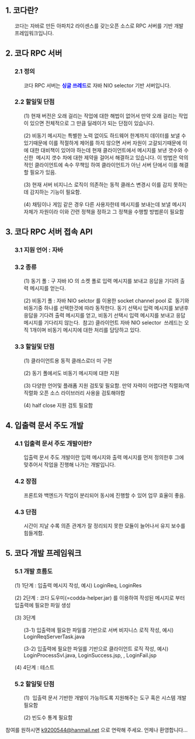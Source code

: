 <h2><span style="color: inherit; font-family: inherit;">1. 코다란?</span><br></h2><p style="margin-left: 25px;">코다는 자바로 만든 아파치2 라이센스를 갖는오픈 소스로 RPC 서버를 기반 개발 프레임워크입니다.</p><h2>2. 코다 RPC 서버&nbsp;&nbsp;</h2><h3 style="margin-left: 25px;">2.1 정의</h3><p style="margin-left: 50px;">코다 RPC 서버는 <span style="font-weight: bold; color: rgb(0, 0, 255);">싱글 쓰레드</span>로 자바 NIO selector 기반 서버입니다.</p><h3 style="margin-left: 25px;">2.2 할일및 단점</h3><p style="margin-left: 50px;">(1) 현재 버전은 오래 걸리는 작업에 대한 해법이 없어서 만약 오래 걸리는 작업이 있으면 전체적으로 그 만큼 딜레이가 되는 단점이 있습니다.</p><p style="margin-left: 50px;">(2) 비동기 메시지는 특별한 노력 없이도 하드웨어 한계까지 데이터를 보낼 수 있기때문에 이를 적절하게 제어를 하지 않으면 서버 자원이 고갈되기때문에 이에 대한 대비책이 있어야 하는데 현재 클라이언트에서 메시지를 보낸 갯수와 수신한&nbsp; 메시지 갯수 차에 대한 제약을 걸어서 해결하고 있습니다. 이 방법은 악의적인 클라이언트에 속수 무책임 하여 클라이언트가 아닌 서버 단에서 이를 해결할 필요가 있음.</p><p style="margin-left: 50px;">(3) 현재 서버 비지니스 로직이 의존하는 동적 클래스 변경시 이를 감지 못하는데 감지하는 기능이 필요함.</p><p style="margin-left: 50px;">(4) 채팅이나 게임 같은 경우 다른 사용자한테 메시지를 보내는데 보낼 메시지 자체가 자원이라 이와 간련 정책을 정하고 그 정책을 수행할 방법론이 필요함</p><h2>3. 코다 RPC 서버 접속 API</h2><h3 style="margin-left: 25px;">3.1 지원 언어 : 자바</h3><h3 style="margin-left: 25px;">3.2 종류</h3><p style="margin-left: 50px;">(1) 동기 폴 : 구 자바 IO 의 소켓 폴로 입력 메시지를 보내고 응답을 기다려 출력 메시지를 얻는다.</p><p style="margin-left: 50px;">(2) 비동기 폴 : 자바 NIO selctor 를 이용한 socket channel pool 로&nbsp; 동기와 비동기중 하나를 선택한것에 따라 동작한다. 동기 선택시 입력 메시지를 보낸후 응답을 기다려 출력 메시지를 얻고, 비동기 선택시 입력 메시지를 보내고 응답 메시지를 기다리지 않는다.&nbsp; 참고) 클라이언트 자바 NIO selector&nbsp; 쓰레드는 오직 1개이며 비동기 메시지에 대한 처리를 담당하고 있다.</p><h3 style="margin-left: 25px;">3.3 할일및 단점</h3><p style="margin-left: 50px;">(1) 클라이언트용 동적 클래스로더 미 구현</p><p style="margin-left: 50px;">(2) 동기 폴에서도 비동기 메시지에 대한 지원</p><p style="margin-left: 50px;">(3) 다양한 언어및 플래폼 지원 검토및 필요함. 만약 자력이 어렵다면 직렬화/역직렬화 오픈 소스 라이브러리 사용을 검토해야함</p><p style="margin-left: 50px;">(4) half close 지원 검토 필요함</p><h2 style="">4. 입출력 문서 주도 개발</h2><h3 style="margin-left: 25px;">4.1 입출력 문서 주도 개발이란?</h3><p style="margin-left: 50px;">입출력 문서 주도 개발이란 입력 메시지와 출력 메시지를 먼저 정의한후 그에 맞추어서 작업을 진행해 나가는 개발입니다.</p><h3 style="margin-left: 25px;">4.2 장점</h3><p style="margin-left: 50px;">프론트와 백엔드가 작업이 분리되어 동시에 진행할 수 있어 업무 효율이 좋음.</p><h3 style="margin-left: 25px;">4.3 단점</h3><p style="margin-left: 50px;">시간이 지날 수록 의존 관계가 잘 정리되지 못한 모듈이 늘어나서 유지 보수를 힘들게함.</p><h2 style="">5. 코다 개발 프레임워크</h2><h3 style="margin-left: 25px;">5.1 개발 흐름도</h3><p style="margin-left: 25px;">(1) 1단계 : 입출력 메시지 작성, 예시) LoginReq, LoginRes</p><p style="margin-left: 25px;">(2) 2단계 : 코다 도우미(=codda-helper.jar) 를 이용하여 작성된 메시지로 부터 입출력에 필요한 파일 생성</p><p style="margin-left: 25px;">(3) 3단계</p><p style="margin-left: 50px;">(3-1) 입출력에 필요한 파일를 기반으로 서버 비지니스 로직 작성, 예시) LoginReqServerTask.java</p><p style="margin-left: 50px;">(3-2) 입출력에 필요한 파일를 기반으로 클라이언트 로직 작성, 예시) LoginProcessSvl.java, LoginSuccess.jsp, , LoginFail.jsp</p><p style="margin-left: 25px;">(4) 4단계 : 테스트</p><h3 style="margin-left: 25px;">5.2 할일및 단점</h3><p style="margin-left: 50px;">(1)&nbsp; 입출력 문서 기반한 개발이 가능하도록 지원해주는 도구 혹은 시스템 개발 필요함</p><p style="margin-left: 50px;">(2) 빈도수 통계 필요함</p>


참여를 원하시면 k9200544@hanmail.net 으로 연락해 주세요.
언제나 환영합니다...

